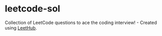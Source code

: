 # leetcode-sol
Collection of LeetCode questions to ace the coding interview! - Created using [LeetHub](https://github.com/QasimWani/LeetHub).
